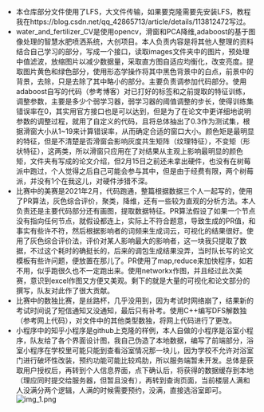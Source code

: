 + 本仓库部分文件使用了LFS，大文件传输，如果要克隆需要先安装LFS，教程我在https://blog.csdn.net/qq_42865713/article/details/113812472写过。
+ water_and_fertilizer_CV是使用opencv，滑窗和PCA降维,adaboost的基于图像处理的智慧水肥喷洒系统，大创项目。本人负责内容是将其他人整理的资料结合自己学习的部分，写成一个接口，读取images文件夹中的图片，预处理中值滤波，放缩图片以减少数据量，采取直方图自适应均衡化，改变亮度。提取图片黄色和绿色部分，使用形态学操作将其中黑色背景中的白点，前景中的背景，去除，只是去除了其中略小的部分。主要负责调参加代码部分。使用adaboost自写的代码（参考博客）对已打好的标签和之前提取的特征训练，调整参数，主要是多少个弱学习器，弱学习器的阈值调整的步长，使得训练集错误率在0，其实用官方接口也是可以达到，但是为了在论文中更详细地说明参数的调整过程，就用了自定义的代码，且将总体抽出了0.3作为测试集，根据滑窗大小从1~19来计算错误率，从而确定合适的窗口大小。颜色矩是最明显的特征，但是不清楚是否滑窗会影响灰度共生矩阵（纹理特征），不变矩（形状特征），这两类，所以滑窗只应用在了对结果从主观上影响最明显的颜色矩，文件夹有写成的论文介绍，但2月15日之前还未拿出硬件，也没有在树莓派中跑过，个人觉得之后自己可能会参与其中，但是由于经费有限，两个树莓派，并没有1个在我这儿，对硬件涉猎不深。
+ 比赛中的美赛是2021年2月，代码跑通，整篇根据数据三个人一起写的，使用了PR算法，灰色综合评价，聚类，降维，还有一些较为直观的分析方法。本人负责还是主要代码部分还有画图，提取数据特征。PR算法假设了如果一个节点没有指向任何节点，就假设都连上，实际上不符合题意，导致生成的PR值，和事实有些许不符，然后根据影响者的词频来生成词云，可视化的结果很好。使用了灰色综合评价法，评价对某人影响最大的影响者，这一块我只提取了数据，不过这个耗时的确挺长的，后来的调包生成结果没弄，当时队长写的论文模板有些许问题，便放置在那儿了。PR使用了map,reduce来加快程序，如若不用，似乎跑很久也不一定跑出来。使用networkx作图，并且经过此次美赛，意识到excel作图又方便又美观。剩下的就是大量的可视化和论文部分的撰写，队友对此作了很大贡献。
+ 比赛中的数独比赛，是丝路杯，几乎没用到，因为考试时网络崩了，结果新的考试时间说了短信通知又没通知，最后只有补考。使用C++编写DFS解数独（参考网上代码），对文件中的其他类型数独，将网上代码进行了更改。
+ 小程序中的知乎小程序是github上克隆的样例，本人自做的小程序是浴室小程序，队友给了各个界面设计图，我自己伪造了本地数据，编写了前端部分，浴室小程序在学校里可能只能到查看浴室情况那一块儿，因为学校不允许对浴室门进行破坏性改装，预约功能可能比较鸡肋，所以服务端暂未开发。总体是获取用户授权后，再转到个人信息界面，点下确认后，将获得的数据缓存到本地（理应同时提交给服务器，但暂且没有），再转到查询页面，当前楼层人满和人没满分两个逻辑，人满的时候需要预约，没满，直接选浴室即可。
![img_1.png](img_1.png)
  